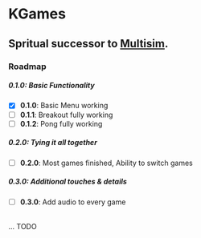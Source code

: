 # KGames

Spritual successor to [Multisim](https://github.com/kderef/multisim).
---
### Roadmap
##### 0.1.0: Basic Functionality
- [x] **0.1.0**: Basic Menu working
- [ ] **0.1.1**: Breakout fully working
- [ ] **0.1.2**: Pong fully working
##### 0.2.0: Tying it all together
- [ ] **0.2.0**: Most games finished, Ability to switch games
##### 0.3.0: Additional touches & details
- [ ] **0.3.0**: Add audio to every game<br/><br/>

... TODO
